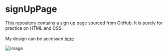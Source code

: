 # signUpPage

This repository contains a sign up page sourced from GitHub. It is purely for practice on HTML and CSS.<br><br>
My design can be accessed [here](https://kaburaj.github.io/signUpPage/)

![image](https://github.com/KaburaJ/signUpPage/assets/99409674/833398eb-0555-4d42-a7fb-85733d4e8ffe)<br><br>

